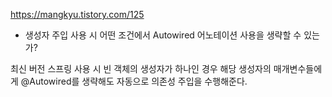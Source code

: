 
https://mangkyu.tistory.com/125
- 생성자 주입 사용 시 어떤 조건에서 Autowired 어노테이션 사용을 생략할 수 있는가?

최신 버전 스프링 사용 시 빈 객체의 생성자가 하나인 경우 해당 생성자의 매개변수들에게 @Autowired를 생략해도 자동으로 의존성 주입을 수행해준다.